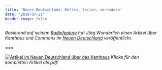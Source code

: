 ```yaml
---
title: 'Neues Deutschland: Retten, teilen, verändern'
date: "2018-07-21"
header_image: false
---
```

*Basierend auf seinem [Radiofeature](../2018-06-30_mdrgraswurzener) hat Jörg Wunderlich einen Artikel über Kanthaus und Commons im [Neuen Deutschland](https://www.neues-deutschland.de/) veröffentlicht.*

===

[![Artikel im Neuen Deutschland über das Kanthaus](20180721_ND.jpg)](20180721_ND.pdf)
_Klicke für den kompletten Artikel als pdf!_

